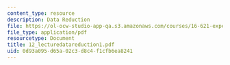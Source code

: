 ```yaml
---
content_type: resource
description: Data Reduction
file: https://ol-ocw-studio-app-qa.s3.amazonaws.com/courses/16-621-experimental-projects-i-spring-2003/0d93a095d65a02c3d8c4f1cfb6ea8241_12_lecturedatareduction1.pdf
file_type: application/pdf
resourcetype: Document
title: 12_lecturedatareduction1.pdf
uid: 0d93a095-d65a-02c3-d8c4-f1cfb6ea8241
---
```


